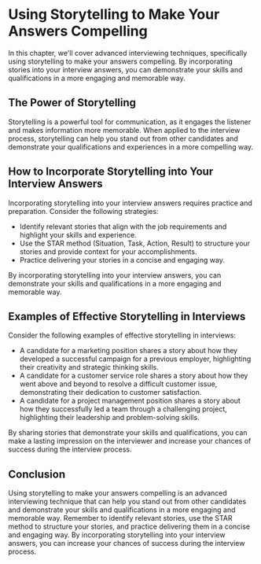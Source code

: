 Using Storytelling to Make Your Answers Compelling
================================================================================================

In this chapter, we'll cover advanced interviewing techniques, specifically using storytelling to make your answers compelling. By incorporating stories into your interview answers, you can demonstrate your skills and qualifications in a more engaging and memorable way.

The Power of Storytelling
-------------------------

Storytelling is a powerful tool for communication, as it engages the listener and makes information more memorable. When applied to the interview process, storytelling can help you stand out from other candidates and demonstrate your qualifications and experiences in a more compelling way.

How to Incorporate Storytelling into Your Interview Answers
-----------------------------------------------------------

Incorporating storytelling into your interview answers requires practice and preparation. Consider the following strategies:

* Identify relevant stories that align with the job requirements and highlight your skills and experience.
* Use the STAR method (Situation, Task, Action, Result) to structure your stories and provide context for your accomplishments.
* Practice delivering your stories in a concise and engaging way.

By incorporating storytelling into your interview answers, you can demonstrate your skills and qualifications in a more engaging and memorable way.

Examples of Effective Storytelling in Interviews
------------------------------------------------

Consider the following examples of effective storytelling in interviews:

* A candidate for a marketing position shares a story about how they developed a successful campaign for a previous employer, highlighting their creativity and strategic thinking skills.
* A candidate for a customer service role shares a story about how they went above and beyond to resolve a difficult customer issue, demonstrating their dedication to customer satisfaction.
* A candidate for a project management position shares a story about how they successfully led a team through a challenging project, highlighting their leadership and problem-solving skills.

By sharing stories that demonstrate your skills and qualifications, you can make a lasting impression on the interviewer and increase your chances of success during the interview process.

Conclusion
----------

Using storytelling to make your answers compelling is an advanced interviewing technique that can help you stand out from other candidates and demonstrate your skills and qualifications in a more engaging and memorable way. Remember to identify relevant stories, use the STAR method to structure your stories, and practice delivering them in a concise and engaging way. By incorporating storytelling into your interview answers, you can increase your chances of success during the interview process.
